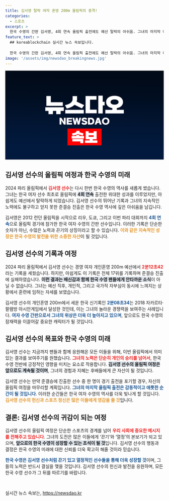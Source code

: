 ```yaml
---
title: 김서영 탈락 여자 혼영 200m 올림픽의 충격!
categories:
  - 스포츠
excerpt: >
  한국 수영의 간판 김서영, 4회 연속 올림픽 출전에도 예선 탈락의 아쉬움. 그녀의 마지막 여정을 지켜보는 팬들의 응원이 더욱 뜨겁다!
feature_text: >
  ## koreablockchain 실시간 뉴스 속보입니다.

  한국 수영의 간판 김서영, 4회 연속 올림픽 출전에도 예선 탈락의 아쉬움. 그녀의 마지막 여정을 지켜보는 팬들의 응원이 더욱 뜨겁다!
image: '/assets/img/newsdao_breakingnews.jpg'
---
```


<p><img src="/assets/img/newsdao_breakingnews.jpg" alt="koreablockchain 속보" /></p>

<h2 data-ke-size="size26">김서영 선수의 올림픽 여정과 한국 수영의 미래</h2>

<p data-ke-size="size16">2024 파리 올림픽에서 <b><span style="color: #ee2323;">김서영 선수</span></b>는 다시 한번 한국 수영의 역사를 새롭게 썼습니다. 그녀는 한국 여자 선수 최초로 올림픽에 <b><span style="background-color: #21538527;">4회 연속</span></b> 출전한 위대한 성과를 이루었지만, 아쉽게도 예선에서 탈락하게 되었습니다. 김서영 선수의 뛰어난 기록과 그녀의 지속적인 노력에도 불구하고 얻지 못한 준결승 진출은 한국 수영 역사에 깊은 아쉬움을 남깁니다.</p>

<p data-ke-size="size16">김서영은 2012 런던 올림픽을 시작으로 리우, 도쿄, 그리고 이번 파리 대회까지 <b><span style="color: #1a5490;">4회 연속</span></b>으로 올림픽 경기에 참가한 한국 여자 수영의 간판 선수입니다. 이러한 기록은 단순한 숫자가 아닌, 수많은 노력과 끈기의 상징이라고 할 수 있습니다. <b><span style="color: #e2952b;">이와 같은 지속적인 성장은 한국 수영의 발전을 위한 소중한 자산</span></b>이 될 것입니다.</p>

<h2 data-ke-size="size26">김서영 선수의 기록과 여정</h2>

<p data-ke-size="size16">2024 파리 올림픽에서 김서영 선수는 경영 여자 개인혼영 200m 예선에서 <b><span style="color: #ee2323;">2분12초42</span></b>라는 기록을 세웠습니다. 하지만, 아쉽게도 이 기록은 전체 17위를 기록하며 준결승 진출에 실패하였습니다. <b><span style="background-color: #21538527;">이런 결과는 배신감과 함께 한국 수영 팬들에게 안타까운 소식</span></b>이 아닐 수 없습니다. 그녀는 예선 직후, 개인적, 그리고 국가적 자부심이 동시에 느껴지는 상황에서 훈련에 임하는 자세를 보였습니다.</p>

<p data-ke-size="size16">김서영 선수의 개인혼영 200m에서 세운 한국 신기록인 <b><span style="color: #1a5490;">2분08초34</span></b>는 2018 자카르타·팔렘방 아시안게임에서 달성한 것인데, 이는 그녀의 놀라운 경쟁력을 보여주는 사례입니다. <b><span style="color: #1a5490;">여자 수영 간판으로서 그녀의 위상은 더욱 더 높아지고 있으며</span></b>, 앞으로도 한국 수영의 잠재력을 이끌어갈 중요한 캐릭터가 될 것입니다.</p>

<h2 data-ke-size="size26">김서영 선수의 목표와 한국 수영의 미래</h2>

<p data-ke-size="size16">김서영 선수는 지금까지 팬들과 함께 응원해온 모든 이들을 위해, 이번 올림픽에서 의미있는 결과를 보여주기를 원했습니다. <b><span style="color: #ee2323;">그녀의 노력은 단순히 개인의 승리를 넘어서</span></b>, 한국 수영 전반에 긍정적인 영향을 미치는 요소로 작용합니다. <b><span style="background-color: #21538527;">김서영 선수의 올림픽 여정은 앞으로도 계속될 것이며</span></b>, 그녀의 경험과 지혜는 후배들에게 큰 자산이 될 것입니다.</p>

<p data-ke-size="size16">김서영 선수는 만약 준결승에 진출한 선수 중 한 명이 경기 출전을 포기할 경우, 자신의 올림픽 여정을 마무리할 계획입니다. <b><span style="color: #1a5490;">그녀의 마지막 올림픽 출전은 감동적이고 애틋한 순간이 될 것입니다</span></b>. 이러한 순간들은 한국 여자 수영의 역사를 더욱 빛나게 할 것입니다. <b><span style="color: #e2952b;">김서영 선수의 헌신과 스포츠 정신은 많은 이들에게 영감을 줄 것</span></b>입니다.</p>

<h2 data-ke-size="size26">결론: 김서영 선수의 귀감이 되는 여정</h2>

<p data-ke-size="size16">김서영 선수의 올림픽 여정은 단순한 스포츠의 경계를 넘어 <b><span style="color: #ee2323;">우리 사회에 중요한 메시지를 전해주고 있습니다</span></b>. 그녀의 도전은 많은 이들에게 ‘끈기’와 ‘열정’의 본보기가 되고 있으며, <b><span style="background-color: #21538527;">앞으로의 한국 수영이 성장할 수 있는 초석이 될 것</span></b>입니다. 김서영 선수의 행동과 결정은 한국 수영의 미래에 대한 신뢰를 더욱 확고히 해줄 것이라 믿습니다.</p>

<p data-ke-size="size16"><b><span style="color: #1a5490;">한국 수영은 김서영 선수처럼 끈기 있고 열정적인 선수들을 통해 더욱 성장할 것</span></b>이며, 그들의 노력은 반드시 결실을 맺을 것입니다. 김서영 선수의 헌신과 발전을 응원하며, 모든 한국 수영 선수가 그 뒤를 따르기를 바랍니다.</p>

<p data-ke-size="size16">&nbsp;</p>
실시간 뉴스 속보는, <a href="https://newsdao.kr" rel="dofollow">https://newsdao.kr</a>


